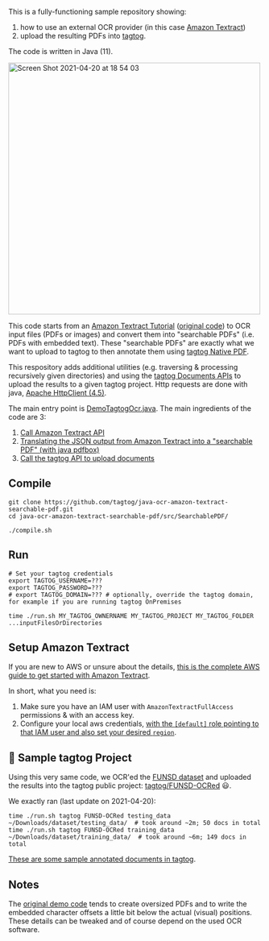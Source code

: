 This is a fully-functioning sample repository showing:

1. how to use an external OCR provider (in this case [Amazon Textract](https://aws.amazon.com/textract/))
2. upload the resulting PDFs into [tagtog](https://tagtog.net).

The code is written in Java (11).

<img width="500" alt="Screen Shot 2021-04-20 at 18 54 03" src="https://user-images.githubusercontent.com/102431/115435303-fbedc080-a209-11eb-98f8-fdf18e4b928d.png">

This code starts from an [Amazon Textract Tutorial](https://aws.amazon.com/blogs/machine-learning/generating-searchable-pdfs-from-scanned-documents-automatically-with-amazon-textract/) ([original code](https://github.com/aws-samples/amazon-textract-searchable-pdf)) to OCR input files (PDFs or images) and convert them into "searchable PDFs" (i.e. PDFs with embedded text). These "searchable PDFs" are exactly what we want to upload to tagtog to then annotate them using [tagtog Native PDF](https://docs.tagtog.net/pdf-annotation-tool.html).

This respository adds additional utilities (e.g. traversing & processing recursively given directories) and using the [tagtog Documents APIs](https://docs.tagtog.net/API_documents_v1.html) to upload the results to a given tagtog project. Http requests are done with java, [Apache HttpClient (4.5)](https://hc.apache.org/httpcomponents-client-4.5.x/index.html).

The main entry point is [DemoTagtogOcr.java](https://github.com/tagtog/java-ocr-amazon-textract-searchable-pdf/blob/master/src/SearchablePDF/src/main/java/DemoTagtogOcr.java#L101). The main ingredients of the code are 3:

1. [Call Amazon Textract API](https://github.com/tagtog/java-ocr-amazon-textract-searchable-pdf/blob/master/src/SearchablePDF/src/main/java/DemoPdfFromLocalPdf.java#L18)
2. [Translating the JSON output from Amazon Textract into a "searchable PDF" (with java pdfbox)](https://github.com/tagtog/java-ocr-amazon-textract-searchable-pdf/blob/master/src/SearchablePDF/src/main/java/DemoPdfFromLocalPdf.java#L45)
3. [Call the tagtog API to upload documents](https://github.com/tagtog/java-ocr-amazon-textract-searchable-pdf/blob/master/src/SearchablePDF/src/main/java/DemoTagtogOcr.java#L161)


## Compile

```shell
git clone https://github.com/tagtog/java-ocr-amazon-textract-searchable-pdf.git
cd java-ocr-amazon-textract-searchable-pdf/src/SearchablePDF/

./compile.sh
```

## Run

```shell
# Set your tagtog credentials
export TAGTOG_USERNAME=???
export TAGTOG_PASSWORD=???
# export TAGTOG_DOMAIN=??? # optionally, override the tagtog domain, for example if you are running tagtog OnPremises

time ./run.sh MY_TAGTOG_OWNERNAME MY_TAGTOG_PROJECT MY_TAGTOG_FOLDER ...inputFilesOrDirectories
```


## Setup Amazon Textract

If you are new to AWS or unsure about the details, [this is the complete AWS guide to get started with Amazon Textract](https://docs.aws.amazon.com/textract/latest/dg/getting-started.html).

In short, what you need is:

1. Make sure you have an IAM user with `AmazonTextractFullAccess` permissions & with an access key.
2. Configure your local aws credentials, [with the `[default]` role pointing to that IAM user and also set your desired `region`](https://docs.aws.amazon.com/textract/latest/dg/setup-awscli-sdk.html).


## 🍃 Sample tagtog Project

Using this very same code, we OCR'ed the [FUNSD dataset](https://guillaumejaume.github.io/FUNSD/) and uploaded the results into the tagtog public project: [tagtog/FUNSD-OCRed](https://www.tagtog.net/tagtog/FUNSD-OCRed/pool) 😃.

We exactly ran (last update on 2021-04-20):

```shell
time ./run.sh tagtog FUNSD-OCRed testing_data ~/Downloads/dataset/testing_data/  # took around ~2m; 50 docs in total
time ./run.sh tagtog FUNSD-OCRed training_data ~/Downloads/dataset/training_data/  # took around ~6m; 149 docs in total
```

[These are some sample annotated documents in tagtog](https://www.tagtog.net/tagtog/FUNSD-OCRed/-search/entity%3ASampleEntity1%3A*).


## Notes

The [original demo code](https://github.com/aws-samples/amazon-textract-searchable-pdf/raw/master/src/SearchablePDF/documents/SampleOutput.pdf) tends to create oversized PDFs and to write the embedded character offsets a little bit below the actual (visual) positions. These details can be tweaked and of course depend on the used OCR software.